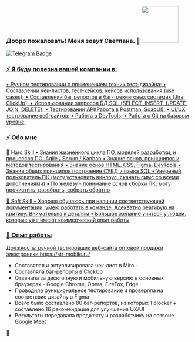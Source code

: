 ### Добро пожаловать! Меня зовут Светлана. 👋 <img src="https://media.giphy.com/media/smGCEo5zsAXtK4bqAT/giphy.gif" width="100"/>

<div id="badges">
   <a href="https://t.me/whoa_1ana">
  <img src="https://img.shields.io/badge/Telegram-blue?style=for-the-badge&logo=Telegram&logoColor=white" alt="Telegram Badge"/>
</div>
<div>
  <a href="https://komarev.com/ghpvc/?username=kurgulana">
     <img src="https://komarev.com/ghpvc/?username=kurgulana"&style=flat-square&color=blue" alt=""/>
   </div>

###  ⚡ Я буду полезна вашей компании в:
• Ручном тестировании с применением техник тест-дизайна;
• Cоставлении чек-листов, тест-кейсов, кейсов использования (use cases);
• Составлении баг репортов в баг-трекинговых системах (Jira, ClickUp);
• Использовании запросов БД SQL (SELECT, INSERT, UPDATE, JOIN, DELETE);
• Тестировании API(Работа в Postman, SoapUI);
• UI/UX тестрование веб-сайтов;
• Работа в DevTools;
• Работа с Git на базовом уровне;

###  ⚡ Обо мне
🔭 Hard Skill
• Знания жизненного цикла ПО, моделей разработки, и процессов ПО: Agile / Scrum / Kanban
• Знание основ, принцнипов и методов тестирования
• Знание основ HTML, CSS, Figma, DevTools
• Знание общих принципов построение СУБД и языка SQL
• Увереный пользователь ПК (могу установить виндоус, скачать симс со всеми дополнениями)
• По железу - понимание основ сборки ПК: могу прочистить, разобрать, собрать обратно  

🌱 Soft Skill
• Хорошо обучаюсь при наличии соответствующей документации, умею работать в команде. Адекватно реагирую на критику. Внимательна к деталям
• Большое желание учиться у людей, которые уже имеют коммерческий опыт работы

### 🤔 Опыт работы
Должность: ручной тестировщик веб-сайта оптовой продажи электроники 
https://str-mobile.ru/

- Составялал и актуализировала чек-лист в Miro -
- Составляла баг-репорты в ClickUp
- Отвечала за десктопную и мобильную версию в основных браузерах - Google Chrome, Opera, FireFox, Edge
- Проводила функциональное тестирование и проверяла на соответсвие дизайну в Figma
- Всего было составлено 80 баг-репортов, из которых 1 blocker + составлено 16 рекомендация для улучшения UX/UI
- Результаты передавала проджекту и разработчику на созвоне Google Meet


💬

